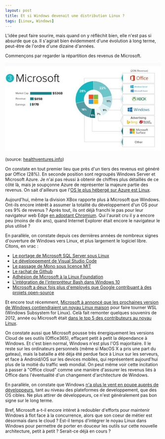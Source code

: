 ```yaml
---
layout: post
title: Et si Windows devenait une distribution Linux ?
tags: [Linux, Windows]
---
```


L'idée peut faire sourire, mais quand on y réflèchit bien, elle n'est pas si absurde que ça.
Il s'agirait bien évidemment d'une évolution à long terme, peut-être de l'ordre d'une dizaine
d'années.

Commençons par regarder la répartition des revenus de Microsoft.

![2016 Microsoft revenues](/images/2016-microsoft-revenues.jpg "2016 Microsoft revenues")

(source: [healthventures.info](https://www.healthventures.info/how-5-tech-giants-make-their-billions))

On constate en tout premier lieu que près d'un tiers des revenus est généré par Office (28%). En seconde
position sont regroupés Windows Server et Microsoft Azure. Je n'ai pas réussi à obtenir de chiffres plus
détaillés de ce côté là, mais je soupçonne Azure de représenter la majeure partie des revenus. On sait
d'ailleurs que l'[OS le plus hébergé sur Azure est Linux](https://www.zdnet.com/article/linux-now-dominates-azure/).

Aujourd'hui, même la division XBox rapporte plus à Microsoft que Windows. Ont-ils encore intérêt à assumer la
totalité du développement d'un OS pour ces 9% de revenus ? Après tout,
ils ont déjà franchi le pas pour leur navigateur web Edge [en adoptant Chromium](https://blogs.windows.com/windowsexperience/2018/12/06/microsoft-edge-making-the-web-better-through-more-open-source-collaboration/).
Qui l'aurait cru il y a encore peu (moins de dix ans), quand Internet Explorer était encore le navigateur le plus utilisé ?

En parallèle, on constate depuis ces dernières années de nombreux signes d'ouverture de Windows vers Linux, et
plus largement le logiciel libre.
Citons, en vrac :
* [Le portage de Microsoft SQL Server sous Linux](https://docs.microsoft.com/en-us/sql/linux/sql-server-linux-setup?view=sql-server-2017#supportedplatforms)
* [Le développement de Visual Studio Code](https://fr.wikipedia.org/wiki/Visual_Studio_Code)
* [Le passage de Mono sous licence MIT](https://www.mono-project.com/news/2016/03/31/mono-relicensed-mit/)
* [Le rachat de Github](https://news.microsoft.com/2018/06/04/microsoft-to-acquire-github-for-7-5-billion/)
* [Adhésion de Microsoft à la Linux Foundation](https://www.cio.com/article/3141918/linux-has-won-microsoft-joins-the-linux-foundation.html)
* [L'intégration de l'interpréteur Bash dans Windows 10](https://www.zdnet.fr/actualites/microsoft-ubuntu-c-est-du-serieux-mais-pour-les-developpeurs-39834906.htm)
* [Microsoft a deux fois plus d'employés que Google contribuant à des projets open-source](https://www.infoworld.com/article/3253948/who-really-contributes-to-open-source.html)

Et encore tout récemment, [Microsoft à annoncé que les prochaines version de Windows contiendraient un noyau Linux maison](https://devblogs.microsoft.com/commandline/shipping-a-linux-kernel-with-windows/)
pour faire tourner WSL (Windows Subsystem for Linux). Celà fait remonter quelques souvenirs de 2012, année ou Microsoft
était [dans le top 5 des contributeurs au noyau Linux](https://www.zdnet.com/article/top-five-linux-contributor-microsoft/).

On constate aussi que Microsoft pousse très énergiquement les versions Cloud de ses outils (Office365), effaçant petit à petit
la dépendance à Windows. Et c'est bien normal, Windows n'est plus l'OS majoritaire. Il le reste sur les ordinateurs personnels
(même si MacOS X a pris une part du gateau), mais la bataille a été déja été perdue face à Linux sur les serveurs, et face à Android/iOS sur
les devices mobiles, qui représentent aujourd'hui plus de la moitié du traffic web mondial. On peut même voir cette incitation
à passer à "Office cloud" comme une manière d'assurer les revenus liés à Office dans l'éventualité d'un changement d'architecture de
Windows.

En parallèle, on constate que Windows [n'a plus le vent en poupe auprès de développeurs](https://www.ginjfo.com/actualites/logiciels/linux/linux-detrone-windows-chez-les-developpeurs-20180323),
tant au niveau des plateformes de developpement, que des OS cibles. Ne plus attirer de développeurs, ce n'est généralement pas bon
signe sur le long terme.

Bref, Microsoft a-t-il encore intéret à redoubler d'efforts pour maintenir Windows à flot face à la concurrence, alors que son
coeur de métier est désormais dans le cloud ? Est-il temps d'intégrer le noyau Linux dans Windows pour permettre
de porter en douceur les outils sur cette nouvelle architecture, petit à petit ? Serait-ce déjà en cours ?
